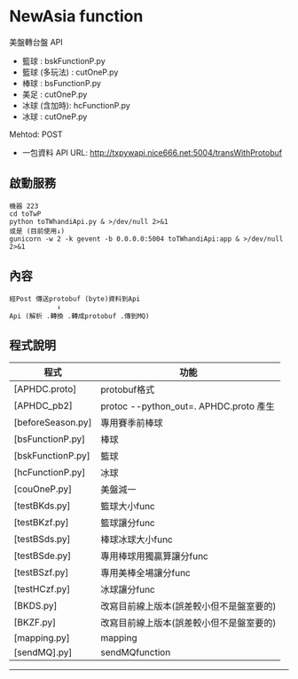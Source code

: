 # NewAsia function
美盤轉台盤 API

* 籃球 : bskFunctionP.py
* 籃球 (多玩法) : cutOneP.py
* 棒球 : bsFunctionP.py
* 美足 : cutOneP.py
* 冰球 (含加時): hcFunctionP.py
* 冰球 : cutOneP.py

Mehtod: POST

* 一包資料
API URL: http://txpywapi.nice666.net:5004/transWithProtobuf

## 啟動服務
```
機器 223
cd toTwP
python toTWhandiApi.py & >/dev/null 2>&1
或是 (目前使用↓)
gunicorn -w 2 -k gevent -b 0.0.0.0:5004 toTWhandiApi:app & >/dev/null 2>&1

```
## 內容
```
經Post 傳送protobuf (byte)資料到Api
            ↓
Api (解析 .轉換 .轉成protobuf .傳到MQ)

```

## 程式說明
程式|功能
----|----
[APHDC.proto]|protobuf格式
[APHDC_pb2]|protoc --python_out=. APHDC.proto  產生
[beforeSeason.py]|專用賽季前棒球
[bsFunctionP.py]|棒球
[bskFunctionP.py]|籃球
[hcFunctionP.py]|冰球
[couOneP.py]|美盤減一
[testBKds.py]|籃球大小func
[testBKzf.py]|籃球讓分func
[testBSds.py]|棒球冰球大小func
[testBSde.py]|專用棒球用獨贏算讓分func
[testBSzf.py]|專用美棒全場讓分func
[testHCzf.py]|冰球讓分func
[BKDS.py]|改寫目前線上版本(誤差較小但不是盤室要的)
[BKZF.py]|改寫目前線上版本(誤差較小但不是盤室要的)
[mapping.py]|mapping
[sendMQ].py]|sendMQfunction
- - - - - -